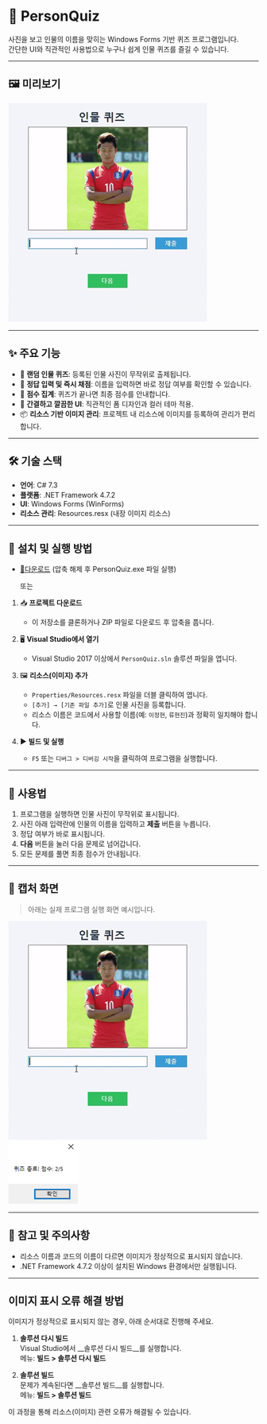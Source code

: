 # 👤 PersonQuiz

사진을 보고 인물의 이름을 맞히는 Windows Forms 기반 퀴즈 프로그램입니다.  
간단한 UI와 직관적인 사용법으로 누구나 쉽게 인물 퀴즈를 즐길 수 있습니다.

---

## 🖼️ 미리보기

![퀴즈 실행 화면 예시](screenshot/인물퀴즈메인.gif)


---

## ✨ 주요 기능

- 🎲 **랜덤 인물 퀴즈**: 등록된 인물 사진이 무작위로 출제됩니다.
- 📝 **정답 입력 및 즉시 채점**: 이름을 입력하면 바로 정답 여부를 확인할 수 있습니다.
- 🏅 **점수 집계**: 퀴즈가 끝나면 최종 점수를 안내합니다.
- 🎨 **간결하고 깔끔한 UI**: 직관적인 폼 디자인과 컬러 테마 적용.
- 📦 **리소스 기반 이미지 관리**: 프로젝트 내 리소스에 이미지를 등록하여 관리가 편리합니다.

---

## 🛠️ 기술 스택

- **언어**: C# 7.3
- **플랫폼**: .NET Framework 4.7.2
- **UI**: Windows Forms (WinForms)
- **리소스 관리**: Resources.resx (내장 이미지 리소스)

---

## 💾 설치 및 실행 방법
- [💾다운로드](https://github.com/hiro2329/PersonQuiz/raw/refs/heads/main/PersonQuiz/bin/Debug.zip)  (압축 해제 후 PersonQuiz.exe 파일 실행)

  또는
 
1. 📥 **프로젝트 다운로드**
   - 이 저장소를 클론하거나 ZIP 파일로 다운로드 후 압축을 풉니다.

2. 🖥️ **Visual Studio에서 열기**
   - Visual Studio 2017 이상에서 `PersonQuiz.sln` 솔루션 파일을 엽니다.

3. 🖼️ **리소스(이미지) 추가**
   - `Properties/Resources.resx` 파일을 더블 클릭하여 엽니다.
   - `[추가] → [기존 파일 추가]`로 인물 사진을 등록합니다.
   - 리소스 이름은 코드에서 사용할 이름(예: `이정현`, `류현진`)과 정확히 일치해야 합니다.

4. ▶️ **빌드 및 실행**
   - `F5` 또는 `디버그 > 디버깅 시작`을 클릭하여 프로그램을 실행합니다.

---

## 📝 사용법

1. 프로그램을 실행하면 인물 사진이 무작위로 표시됩니다.
2. 사진 아래 입력란에 인물의 이름을 입력하고 **제출** 버튼을 누릅니다.
3. 정답 여부가 바로 표시됩니다.
4. **다음** 버튼을 눌러 다음 문제로 넘어갑니다.
5. 모든 문제를 풀면 최종 점수가 안내됩니다.

---

## 📸 캡처 화면

> 아래는 실제 프로그램 실행 화면 예시입니다.  

![퀴즈 실행 화면 예시](screenshot/인물퀴즈메인.gif)
![실행화면 예시1](screenshot/결과.png)


---

## 🙏 참고 및 주의사항

- 리소스 이름과 코드의 이름이 다르면 이미지가 정상적으로 표시되지 않습니다.
- .NET Framework 4.7.2 이상이 설치된 Windows 환경에서만 실행됩니다.

---
## 이미지 표시 오류 해결 방법

이미지가 정상적으로 표시되지 않는 경우, 아래 순서대로 진행해 주세요.

1. **솔루션 다시 빌드**  
   Visual Studio에서 __솔루션 다시 빌드__를 실행합니다.  
   메뉴: __빌드 > 솔루션 다시 빌드__

2. **솔루션 빌드**  
   문제가 계속된다면 __솔루션 빌드__를 실행합니다.  
   메뉴: __빌드 > 솔루션 빌드__

이 과정을 통해 리소스(이미지) 관련 오류가 해결될 수 있습니다.
